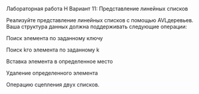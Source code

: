 Лабораторная работа H
Вариант 11: Представление линейных списков

Реализуйте представление линейных списков с помощью AVLдеревьев. Ваша структура данных должна поддерживать следующие операции:

Поиск элемента по заданному ключу

Поиск kго элемента по заданному k

Вставка элемента в определенное место

Удаление определенного элемента

Операцию сцепления двух списков.
